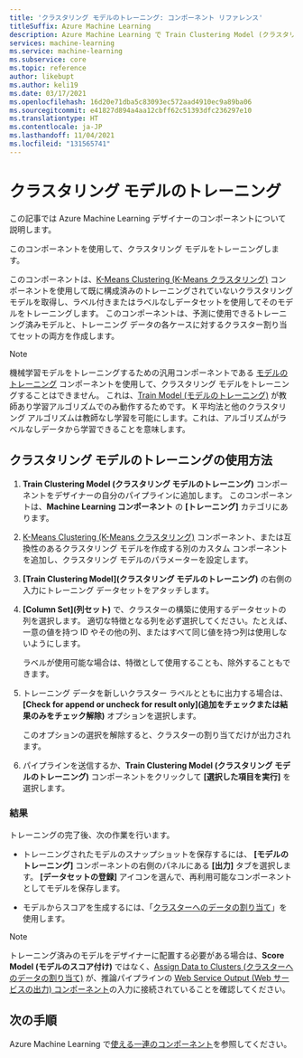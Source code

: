 ```yaml
---
title: 'クラスタリング モデルのトレーニング: コンポーネント リファレンス'
titleSuffix: Azure Machine Learning
description: Azure Machine Learning で Train Clustering Model (クラスタリング モデルのトレーニング) コンポーネントを使用して、クラスタリング モデルをトレーニングする方法について説明します。
services: machine-learning
ms.service: machine-learning
ms.subservice: core
ms.topic: reference
author: likebupt
ms.author: keli19
ms.date: 03/17/2021
ms.openlocfilehash: 16d20e71dba5c83093ec572aad4910ec9a89ba06
ms.sourcegitcommit: e41827d894a4aa12cbff62c51393dfc236297e10
ms.translationtype: HT
ms.contentlocale: ja-JP
ms.lasthandoff: 11/04/2021
ms.locfileid: "131565741"
---
```

# <a name="train-clustering-model"></a>クラスタリング モデルのトレーニング

この記事では Azure Machine Learning デザイナーのコンポーネントについて説明します。

このコンポーネントを使用して、クラスタリング モデルをトレーニングします。

このコンポーネントは、[K-Means Clustering (K-Means クラスタリング)](k-means-clustering.md) コンポーネントを使用して既に構成済みのトレーニングされていないクラスタリング モデルを取得し、ラベル付きまたはラベルなしデータセットを使用してそのモデルをトレーニングします。 このコンポーネントは、予測に使用できるトレーニング済みモデルと、トレーニング データの各ケースに対するクラスター割り当てセットの両方を作成します。

> [!NOTE]
> 機械学習モデルをトレーニングするための汎用コンポーネントである [モデルのトレーニング](train-model.md) コンポーネントを使用して、クラスタリング モデルをトレーニングすることはできません。 これは、[Train Model (モデルのトレーニング)](train-model.md) が教師あり学習アルゴリズムでのみ動作するためです。 K 平均法と他のクラスタリング アルゴリズムは教師なし学習を可能にします。これは、アルゴリズムがラベルなしデータから学習できることを意味します。  
  
## <a name="how-to-use-train-clustering-model"></a>クラスタリング モデルのトレーニングの使用方法  

1.  **Train Clustering Model (クラスタリング モデルのトレーニング)** コンポーネントをデザイナーの自分のパイプラインに追加します。 このコンポーネントは、**Machine Learning コンポーネント** の **[トレーニング]** カテゴリにあります。  
  
2. [K-Means Clustering (K-Means クラスタリング)](k-means-clustering.md) コンポーネント、または互換性のあるクラスタリング モデルを作成する別のカスタム コンポーネントを追加し、クラスタリング モデルのパラメーターを設定します。  
    
3.  **[Train Clustering Model]\(クラスタリング モデルのトレーニング\)** の右側の入力にトレーニング データセットをアタッチします。
  
5.  **[Column Set]\(列セット\)** で、クラスターの構築に使用するデータセットの列を選択します。 適切な特徴となる列を必ず選択してください。たとえば、一意の値を持つ ID やその他の列、またはすべて同じ値を持つ列は使用しないようにします。

    ラベルが使用可能な場合は、特徴として使用することも、除外することもできます。  
  
6. トレーニング データを新しいクラスター ラベルとともに出力する場合は、**[Check for append or uncheck for result only]\(追加をチェックまたは結果のみをチェック解除\)** オプションを選択します。

    このオプションの選択を解除すると、クラスターの割り当てだけが出力されます。 

7. パイプラインを送信するか、**Train Clustering Model (クラスタリング モデルのトレーニング)** コンポーネントをクリックして **[選択した項目を実行]** を選択します。  
  
### <a name="results"></a>結果

トレーニングの完了後、次の作業を行います。

+ トレーニングされたモデルのスナップショットを保存するには、 **[モデルのトレーニング]** コンポーネントの右側のパネルにある **[出力]** タブを選択します。 **[データセットの登録]** アイコンを選んで、再利用可能なコンポーネントとしてモデルを保存します。

+ モデルからスコアを生成するには、「[クラスターへのデータの割り当て](assign-data-to-clusters.md)」を使用します。

> [!NOTE]
> トレーニング済みのモデルをデザイナーに配置する必要がある場合は、**Score Model (モデルのスコア付け)** ではなく、[Assign Data to Clusters (クラスターへのデータの割り当て)](assign-data-to-clusters.md) が、推論パイプラインの [Web Service Output (Web サービスの出力) コンポーネント](web-service-input-output.md)の入力に接続されていることを確認してください。

## <a name="next-steps"></a>次の手順

Azure Machine Learning で[使える一連のコンポーネント](component-reference.md)を参照してください。 